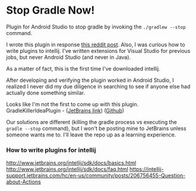 Stop Gradle Now!
================

Plugin for Android Studio to stop gradle by invoking the `./gradlew --stop` command.

I wrote this plugin in response [this reddit post](https://www.reddit.com/r/androiddev/comments/48x000/literally_the_only_dev_environment_incapable_of/). Also, I was curious how to write plugins to intellij. I've written extensions for Visual Studio for previous jobs, but never Android Studio (and never in Java).

As a matter of fact, this is the first time I've downloaded intellij.

After developing and verifying the plugin worked in Android Studio, I realized I never did my due diligence in searching to see if anyone else had actually done something similar.

Looks like I'm not the first to come up with this plugin.
GradleKillerIdeaPlugin - ([JetBrains link](https://plugins.jetbrains.com/plugin/7794?pr=idea)) ([Github](https://github.com/KanbanApps/GradleKillerIdeaPlugin))

Our solutions are different (killing the gradle process vs executing the `gradle --stop` command), but I won't be posting mine to JetBrains unless someone wants me to. I'll leave the repo up as a learning experience.

### How to write plugins for intellij
http://www.jetbrains.org/intellij/sdk/docs/basics.html
http://www.jetbrains.org/intellij/sdk/docs/faq.html
https://intellij-support.jetbrains.com/hc/en-us/community/posts/206756455-Question-about-Actions
